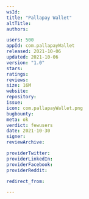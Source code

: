 ```yaml
---
wsId: 
title: "Pallapay Wallet"
altTitle: 
authors:

users: 500
appId: com.pallapayWallet
released: 2021-10-06
updated: 2021-10-06
version: "1.0"
stars: 
ratings: 
reviews: 
size: 16M
website: 
repository: 
issue: 
icon: com.pallapayWallet.png
bugbounty: 
meta: ok
verdict: fewusers
date: 2021-10-30
signer: 
reviewArchive:

providerTwitter: 
providerLinkedIn: 
providerFacebook: 
providerReddit: 

redirect_from:

---
```


